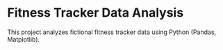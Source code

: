 # Fitness Tracker Data Analysis

This project analyzes fictional fitness tracker data using Python (Pandas, Matplotlib).
